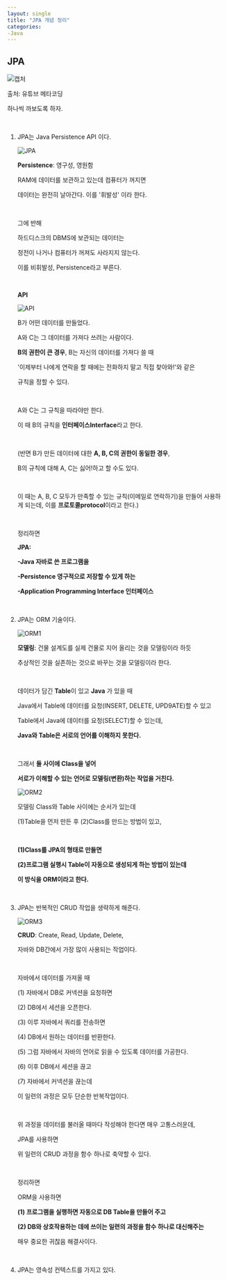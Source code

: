 ```yaml
---
layout: single
title: "JPA 개념 정리"
categories:
-Java
---
```


## JPA

![캡처](https://github.com/BackFoxx/BackFoxx.github.io/blob/master/_image/%EC%BA%A1%EC%B2%98.JPG?raw=true)

출처: 유튜브 메타코딩 

[메타코딩(링크)]: https://www.youtube.com/channel/UCVrhnbfe78ODeQglXtT1Elw

하나씩 까보도록 하자.

&nbsp;

1. JPA는 Java Persistence API 이다.

   ![JPA](https://github.com/BackFoxx/BackFoxx.github.io/blob/master/_image/JPA.png?raw=true)

   **Persistence**: 영구성, 영원함

   RAM에 데이터를 보관하고 있는데 컴퓨터가 꺼지면

   데이터는 완전히 날아간다. 이를 '휘발성' 이라 한다.

   &nbsp;

   그에 반해

   하드디스크의 DBMS에 보관되는 데이터는

   정전이 나거나 컴퓨터가 꺼져도 사라지지 않는다.

   이를 비휘발성, Persistence라고 부른다.

   &nbsp;

   **API**

   ![API](https://raw.githubusercontent.com/BackFoxx/BackFoxx.github.io/master/_image/API.png)

   B가 어떤 데이터를 만들었다.

   A와 C는 그 데이터를 가져다 쓰려는 사람이다.

   **B의 권한이 큰 경우**, B는 자신의 데이터를 가져다 쓸 때

   '이제부터 나에게 연락을 할 때에는 전화하지 말고 직접 찾아와!'와 같은

   규칙을 정할 수 있다.

   &nbsp;

   A와 C는 그 규칙을 따라야만 한다.

   이 때 B의 규칙을 **인터페이스Interface**라고 한다.

   &nbsp;

   (반면 B가 만든 데이터에 대한 **A, B, C의 권한이 동일한 경우**,

   B의 규칙에 대해 A, C는 싫어!하고 할 수도 있다.

   &nbsp;

   이 때는 A, B, C 모두가 만족할 수 있는 규칙(이메일로 연락하기)을 만들어 사용하게 되는데, 이를 **프로토콜protocol**이라고 한다.)

   &nbsp;

   정리하면

   **JPA:**

   **-Java 자바로 쓴 프로그램을**

   **-Persistence 영구적으로 저장할 수 있게 하는**

   **-Application Programming Interface 인터페이스**

   &nbsp;

2. JPA는 ORM 기술이다.

   ![ORM1](https://raw.githubusercontent.com/BackFoxx/BackFoxx.github.io/master/_image/ORM1.png)

   **모델링**: 건물 설계도를 실제 건물로 지어 올리는 것을 모델링이라 하듯

   추상적인 것을 실존하는 것으로 바꾸는 것을 모델링이라 한다.

   &nbsp;

   데이터가 담긴 **Table**이 있고 **Java** 가 있을 때

   Java에서 Table에 데이터를 요청(INSERT, DELETE, UPD9ATE)할 수 있고

   Table에서 Java에 데이터를 요청(SELECT)할 수 있는데,

   **Java와 Table은 서로의 언어를 이해하지 못한다.**

   &nbsp;

   그래서 **둘 사이에 Class을 넣어**

   **서로가 이해할 수 있는 언어로 모델링(변환)하는 작업을 거친다.**

   ![ORM2](https://raw.githubusercontent.com/BackFoxx/BackFoxx.github.io/master/_image/ORM2.png)

   모델링 Class와 Table 사이에는 순서가 있는데

   (1)Table을 먼저 만든 후 (2)Class를 만드는 방법이 있고,

   &nbsp;

   **(1)Class를 JPA의 형태로 만들면**

   **(2)프로그램 실행시 Table이 자동으로 생성되게 하는 방법이 있는데**

   **이 방식을 ORM이라고 한다.**

   &nbsp;

3. JPA는 반복적인 CRUD 작업을 생략하게 해준다.

   ![ORM3](https://raw.githubusercontent.com/BackFoxx/BackFoxx.github.io/master/_image/ORM3.png)

   **CRUD**: Create, Read, Update, Delete, 

   자바와 DB간에서 가장 많이 사용되는 작업이다.

   &nbsp;

   자바에서 데이터를 가져올 때

   (1) 자바에서 DB로 커넥션을 요청하면

   (2) DB에서 세션을 오픈한다.

   (3) 이루 자바에서 쿼리를 전송하면

   (4) DB에서 원하는 데이터를 반환한다.

   (5) 그럼 자바에서 자바의 언어로 읽을 수 있도록 데이터를 가공한다.

   (6) 이후 DB에서 세션을 끊고

   (7) 자바에서 커넥션을 끊는데

   이 일련의 과정은 모두 단순한 반복작업이다.

   &nbsp;

   위 과정을 데이터를 불러올 때마다 작성해야 한다면 매우 고통스러운데,

   JPA를 사용하면

   위 일련의 CRUD 과정을 함수 하나로 축약할 수 있다.

   &nbsp;

   정리하면 

   ORM을 사용하면

   **(1) 프로그램을 실행하면 자동으로 DB Table을 만들어 주고**

   **(2) DB와 상호작용하는 데에 쓰이는 일련의 과정을 함수 하나로 대신해주는**

   매우 중요한 귀찮음 해결사이다.

   &nbsp;

4. JPA는 영속성 컨텍스트를 가지고 있다.
